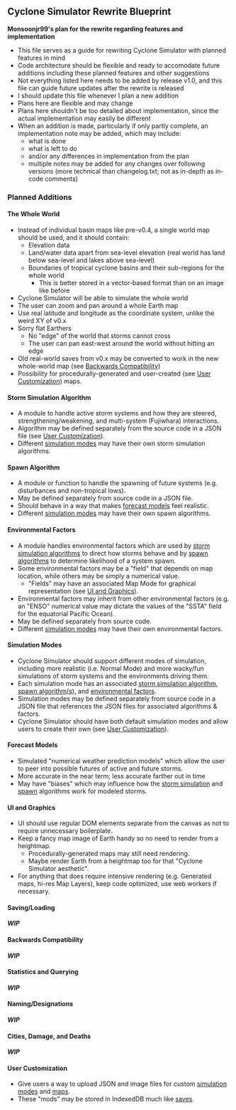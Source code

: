 ## Cyclone Simulator Rewrite Blueprint
**Monsoonjr99's plan for the rewrite regarding features and implementation**

* This file serves as a guide for rewriting Cyclone Simulator with planned features in mind
* Code architecture should be flexible and ready to accomodate future additions including these planned features and other suggestions
* Not everything listed here needs to be added by release v1.0, and this file can guide future updates after the rewrite is released
* I should update this file whenever I plan a new addition
* Plans here are flexible and may change
* Plans here shouldn't be too detailed about implementation, since the actual implementation may easily be different
* When an addition is made, particularly if only partly complete, an implementation note may be added, which may include:
    * what is done
    * what is left to do
    * and/or any differences in implementation from the plan
    * multiple notes may be added for any changes over following versions (more technical than changelog.txt; not as in-depth as in-code comments)

### Planned Additions

#### The Whole World

* Instead of individual basin maps like pre-v0.4, a single world map should be used, and it should contain:
    * Elevation data
    * Land/water data apart from sea-level elevation (real world has land below sea-level and lakes above sea-level)
    * Boundaries of tropical cyclone basins and their sub-regions for the whole world
        * This is better stored in a vector-based format than on an image like before
* Cyclone Simulator will be able to simulate the whole world
* The user can zoom and pan around a whole Earth map
* Use real latitude and longitude as the coordinate system, unlike the weird XY of v0.x
* Sorry flat Earthers
    * No "edge" of the world that storms cannot cross
    * The user can pan east-west around the world without hitting an edge
* Old real-world saves from v0.x may be converted to work in the new whole-world map (see [Backwards Compatibility](#backwards-compatibility))
* Possibility for procedurally-generated and user-created (see [User Customization](#user-customization)) maps.

#### Storm Simulation Algorithm

* A module to handle active storm systems and how they are steered, strengthening/weakening, and multi-system (Fujiwhara) interactions.
* Algorithm may be defined separately from the source code in a JSON file (see [User Customization](#user-customization)).
* Different [simulation modes](#simulation-modes) may have their own storm simulation algorithms.

#### Spawn Algorithm

* A module or function to handle the spawning of future systems (e.g. disturbances and non-tropical lows).
* May be defined separately from source code in a JSON file.
* Should behave in a way that makes [forecast models](#forecast-models) feel realistic.
* Different [simulation modes](#simulation-modes) may have their own spawn algorithms.

#### Environmental Factors

* A module handles environmental factors which are used by [storm simulation algorithms](#storm-simulation-algorithm) to direct how storms behave and by [spawn algorithms](#spawn-algorithm) to determine likelihood of a system spawn.
* Some environmental factors may be a "field" that depends on map location, while others may be simply a numerical value.
    * "Fields" may have an associated Map Mode for graphical representation (see [UI and Graphics](#ui-and-graphics)).
* Environmental factors may inherit from other environmental factors (e.g. an "ENSO" numerical value may dictate the values of the "SSTA" field for the equatorial Pacific Ocean).
* May be defined separately from source code.
* Different [simulation modes](#simulation-modes) may have their own environmental factors.

#### Simulation Modes

* Cyclone Simulator should support different modes of simulation, including more realistic (i.e. Normal Mode) and more wacky/fun simulations of storm systems and the environments driving them.
* Each simulation mode has an associated [storm simulation algorithm](#storm-simulation-algorithm), [spawn algorithm(s)](#spawn-algorithm), and [environmental factors](#environmental-factors).
* Simulation modes may be defined separately from source code in a JSON file that references the JSON files for associated algorithms & factors.
* Cyclone Simulator should have both default simulation modes and allow users to create their own (see [User Customization](#user-customization)).

#### Forecast Models

* Simulated "numerical weather prediction models" which allow the user to peer into possible futures of active and future storms.
* More accurate in the near term; less accurate farther out in time
* May have "biases" which may influence how the [storm simulation](#storm-simulation-algorithm) and [spawn](#spawn-algorithm) algorithms work for modeled storms.

#### UI and Graphics

* UI should use regular DOM elements separate from the canvas as not to require unnecessary boilerplate.
* Keep a fancy map image of Earth handy so no need to render from a heightmap.
    * Procedurally-generated maps may still need rendering.
    * Maybe render Earth from a heightmap too for that "Cyclone Simulator aesthetic".
* For anything that does require intensive rendering (e.g. Generated maps, hi-res Map Layers), keep code optimized, use web workers if necessary.

#### Saving/Loading

***WIP***

#### Backwards Compatibility

***WIP***

#### Statistics and Querying

***WIP***

#### Naming/Designations

***WIP***

#### Cities, Damage, and Deaths

***WIP***

#### User Customization

* Give users a way to upload JSON and image files for custom [simulation modes](#simulation-modes) and [maps](#the-whole-world).
* These "mods" may be stored in IndexedDB much like [saves](#saving/loading).